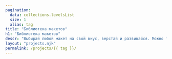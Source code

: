```yaml
---
pagination:
  data: collections.levelsList
  size: 1
  alias: tag
title: "Библиотека макетов"
h1: "Библиотека макетов"
descr: "Выбирай любой макет на свой вкус, верстай и развивайся. Можно также проверить себя с помощью live-превью"
layout: "projects.njk"
permalink: /projects/{{ tag }}/
---
```

